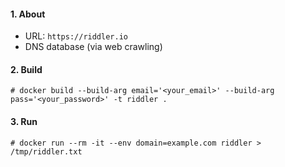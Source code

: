 #### 1. About

- URL: `https://riddler.io`
- DNS database (via web crawling)

#### 2. Build
```
# docker build --build-arg email='<your_email>' --build-arg pass='<your_password>' -t riddler .
```

#### 3. Run
```
# docker run --rm -it --env domain=example.com riddler > /tmp/riddler.txt
```
